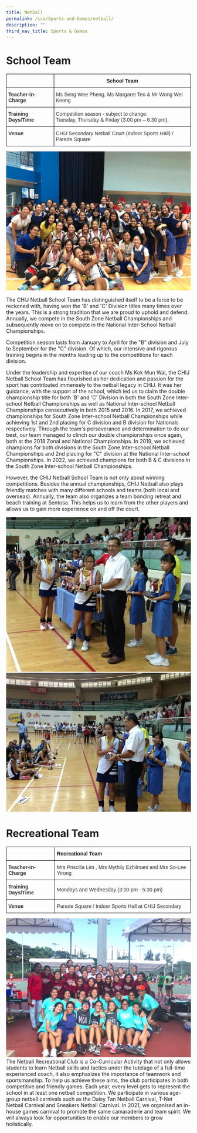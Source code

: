```yaml
---
title: Netball
permalink: /cca/Sports-and-Games/netball/
description: ""
third_nav_title: Sports & Games
---
```

# School Team
<style type="text/css">
.tg  {border-collapse:collapse;border-spacing:0;}
.tg td{border-color:black;border-style:solid;border-width:1px;font-family:Arial, sans-serif;font-size:14px;
  overflow:hidden;padding:10px 5px;word-break:normal;}
.tg th{border-color:black;border-style:solid;border-width:1px;font-family:Arial, sans-serif;font-size:14px;
  font-weight:normal;overflow:hidden;padding:10px 5px;word-break:normal;}
.tg .tg-ujx6{color:#333;text-align:left;vertical-align:top}
.tg .tg-baqh{text-align:center;vertical-align:top}
.tg .tg-pvk6{color:#333;text-align:left;vertical-align:middle}
.tg .tg-osjb{color:#333;font-weight:bold;text-align:left;vertical-align:top}
</style>
<table class="tg">
<thead>
  <tr>
    <th class="tg-osjb"></th>
    <th class="tg-baqh"><span style="font-weight:bold">School Team</span></th>
  </tr>
</thead>
<tbody>
  <tr>
    <td class="tg-osjb">Teacher-in-Charge<br></td>
    <td class="tg-pvk6"><span style="color:inherit;background-color:transparent">Ms Seng Wee Pheng, Ms Margaret Teo &amp; Mr Wong Wei Keong </span><br></td>
  </tr>
  <tr>
    <td class="tg-osjb">Training Days/Time<br></td>
    <td class="tg-ujx6">Competition season - subject to change: <br>Tuesday, Thursday &amp; Friday (3.00 pm – 6.30 pm),</td>
  </tr>
  <tr>
    <td class="tg-osjb">Venue<br></td>
    <td class="tg-pvk6"><span style="color:inherit;background-color:transparent">CHIJ Secondary Netball Court (Indoor Sports Hall) / Parade Square</span></td>
  </tr>
</tbody>
</table>

![](/images/Netball%201.jpg)

The CHIJ Netball School Team has distinguished itself to be a force to be reckoned with, having won the 'B' and 'C' Division titles many times over the years. This is a strong tradition that we are proud to uphold and defend. Annually, we compete in the South Zone Netball Championships and subsequently move on to compete in the National Inter-School Netball Championships.

  

Competition season lasts from January to April for the "B" division and July to September for the "C" division. Of which, our intensive and rigorous training begins in the months leading up to the competitions for each division. 

  

Under the leadership and expertise of our coach Ms Kok Mun Wai, the CHIJ Netball School Team has flourished as her dedication and passion for the sport has contributed immensely to the netball legacy in CHIJ. It was her guidance, with the support of the school, which led us to claim the double championship title for both 'B' and 'C' Division in both the South Zone Inter-school Netball Championships as well as National Inter-school Netball Championships consecutively in both 2015 and 2016. In 2017, we achieved championships for South Zone Inter-school Netball Championships while achieving 1st and 2nd placing for C division and B division for Nationals respectively. Through the team's perseverance and determination to do our best, our team managed to clinch our double championships once again, both at the 2018 Zonal and National Championships. In 2019, we achieved champions for both divisions in the South Zone Inter-school Netball Championships and 2nd placing for "C" division at the National Inter-school Championships. In 2022, we achieved champions for both B & C divisions in the South Zone Inter-school Netball Championships. 

  

However, the CHIJ Netball School Team is not only about winning competitions. Besides the annual championships, CHIJ Netball also plays friendly matches with many different schools and teams (both local and overseas). Annually, the team also organizes a team bonding retreat and beach training at Sentosa. This helps us to learn from the other players and allows us to gain more experience on and off the court.

![](/images/Netball%20(Students-3).jpg)
![](/images/Netball%20(Students-4).jpg)

# Recreational Team
<style type="text/css">
.tg  {border-collapse:collapse;border-spacing:0;}
.tg td{border-color:black;border-style:solid;border-width:1px;font-family:Arial, sans-serif;font-size:14px;
  overflow:hidden;padding:10px 5px;word-break:normal;}
.tg th{border-color:black;border-style:solid;border-width:1px;font-family:Arial, sans-serif;font-size:14px;
  font-weight:normal;overflow:hidden;padding:10px 5px;word-break:normal;}
.tg .tg-pvk6{color:#333;text-align:left;vertical-align:middle}
.tg .tg-osjb{color:#333;font-weight:bold;text-align:left;vertical-align:top}
.tg .tg-0lax{text-align:left;vertical-align:top}
</style>
<table class="tg">
<thead>
  <tr>
    <th class="tg-osjb"></th>
    <th class="tg-0lax"><span style="font-weight:bold">Recreational Team</span></th>
  </tr>
</thead>
<tbody>
  <tr>
    <td class="tg-osjb">Teacher-in-Charge<br></td>
    <td class="tg-pvk6"><span style="color:inherit;background-color:transparent">Mrs Priscilla Lim , Mrs Mythily Ezhilmani and Mrs So-Lee Yirong</span><br></td>
  </tr>
  <tr>
    <td class="tg-osjb">Training Days/Time<br></td>
    <td class="tg-pvk6"><span style="color:inherit;background-color:transparent">Mondays and Wednesday (3:00 pm - 5:30 pm)</span><br></td>
  </tr>
  <tr>
    <td class="tg-osjb">Venue<br></td>
    <td class="tg-pvk6"><span style="color:inherit;background-color:transparent">Parade Square / Indoor Sports Hall at CHIJ Secondary</span></td>
  </tr>
</tbody>
</table>

![](/images/Netball%20Recre%201.jpg)
The Netball Recreational Club is a Co-Curricular Activity that not only allows students to learn Netball skills and tactics under the tutelage of a full-time experienced coach, it also emphasizes the importance of teamwork and sportsmanship. To help us achieve these aims, the club participates in both competitive and friendly games. Each year, every level gets to represent the school in at least one netball competition. We participate in various age-group netball carnivals such as the Daisy Tan Netball Carnival, T-Net Netball Carnival and Sneakers Netball Carnival. In 2021, we organised an in-house games carnival to promote the same camaraderie and team spirit. We will always look for opportunities to enable our members to grow holistically.